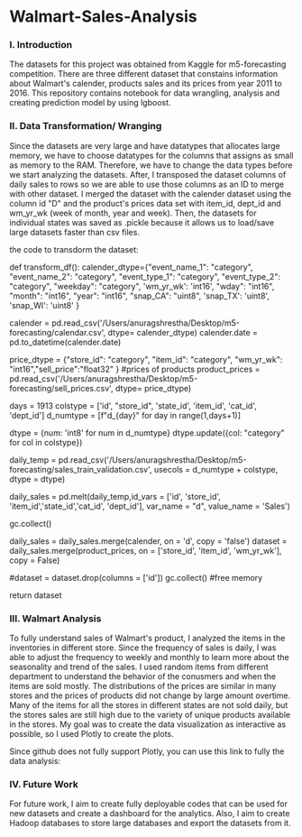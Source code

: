 # Walmart-Sales-Analysis

### I. Introduction

The datasets for this project was obtained from Kaggle for m5-forecasting competition. There are three different dataset that constains information about Walmart's calender, products sales and its prices from year 2011 to 2016. This repository contains notebook for data wrangling, analysis and creating prediction model by using lgboost.

### II. Data Transformation/ Wranging

Since the datasets are very large and have datatypes that allocates large memory, we have to choose datatypes for the columns that assigns as small as memory to the RAM. Therefore, we have to change the data types before we start analyzing the datasets. After, I transposed the dataset columns of daily sales to rows so we are able to use those columns as an ID to merge with other dataset. I merged the dataset with the calender dataset using the column id "D" and the product's prices data set with item_id, dept_id and wm_yr_wk (week of month, year and week). Then, the datasets for individual states was saved as .pickle because it allows us to load/save large datasets faster than csv files.

the code to transdorm the dataset:

def transform_df(): 
   calender_dtype={"event_name_1": "category", "event_name_2": "category", "event_type_1": "category", 
      "event_type_2": "category", "weekday": "category", 'wm_yr_wk': 'int16', "wday": "int16",
     "month": "int16", "year": "int16", "snap_CA": "uint8", 'snap_TX': 'uint8', 'snap_WI': 'uint8' }
     
   calender = pd.read_csv('/Users/anuragshrestha/Desktop/m5-forecasting/calendar.csv', dtype= calender_dtype)
   calender.date = pd.to_datetime(calender.date)
      
   price_dtype = {"store_id": "category", "item_id": "category", "wm_yr_wk": "int16","sell_price":"float32" }
    #prices of products 
   product_prices = pd.read_csv('/Users/anuragshrestha/Desktop/m5-forecasting/sell_prices.csv', dtype= price_dtype)  

   days = 1913
   colstype = ['id', "store_id", 'state_id', 'item_id', 'cat_id', 'dept_id']
   d_numtype = [f"d_{day}" for day in range(1,days+1)]
 
   dtype = {num: 'int8' for num in d_numtype}
   dtype.update({col: "category" for col in colstype}) 
 
   daily_temp = pd.read_csv('/Users/anuragshrestha/Desktop/m5-forecasting/sales_train_validation.csv', usecols = d_numtype + colstype, dtype = dtype)
 
   daily_sales = pd.melt(daily_temp,id_vars = ['id', 'store_id', 'item_id','state_id','cat_id', 'dept_id'], 
                   var_name = "d", value_name = 'Sales')
 
   gc.collect()
 
   daily_sales = daily_sales.merge(calender, on = 'd', copy = 'false')
   dataset = daily_sales.merge(product_prices, on = ['store_id', 'item_id', 'wm_yr_wk'], copy = False)
 
   #dataset = dataset.drop(columns = ['id']) 
   gc.collect() #free memory 

 return dataset
 
 
### III. Walmart Analysis

To fully understand sales of Walmart's product, I analyzed the items in the inventories in different store. Since the frequency of sales is daily, I was able to adjust the frequency to weekly and monthly to learn more about the seasonality and trend of the sales. I used random items from different department to understand the behavior of the conusmers and when the items are sold mostly. The distributions of the prices are similar in many stores and the prices of products did not change by large amount overtime. Many of the items for all the stores in different states are not sold daily, but the stores sales are still high due to the variety of unique products available in the stores. My goal was to create the data visualization as interactive as possible, so I used Plotly to create the plots.

Since github does not fully support Plotly, you can use this link to fully the data analysis:

### IV. Future Work

For future work, I aim to create fully deployable codes that can be used for new datasets and create a dashboard for the analytics. Also, I aim to create Hadoop databases to store large databases and export the datasets from it.

